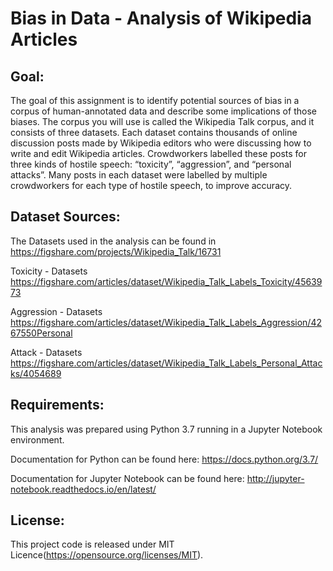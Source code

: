 
# Bias in Data - Analysis of Wikipedia Articles

## Goal:

The goal of this assignment is to identify potential sources of bias in a corpus of human-annotated data and describe some implications of those biases.
The corpus you will use is called the Wikipedia Talk corpus, and it consists of three datasets. Each dataset contains thousands of online discussion posts made by Wikipedia editors who were discussing how to write and edit Wikipedia articles. Crowdworkers labelled these posts for three kinds of hostile speech: “toxicity”, “aggression”, and “personal attacks”. Many posts in each dataset were labelled by multiple crowdworkers for each type of hostile speech, to improve accuracy.

## Dataset Sources:

The Datasets used in the analysis can be found in https://figshare.com/projects/Wikipedia_Talk/16731

Toxicity - Datasets https://figshare.com/articles/dataset/Wikipedia_Talk_Labels_Toxicity/4563973

Aggression - Datasets https://figshare.com/articles/dataset/Wikipedia_Talk_Labels_Aggression/4267550Personal 

Attack - Datasets https://figshare.com/articles/dataset/Wikipedia_Talk_Labels_Personal_Attacks/4054689

## Requirements:

This analysis was prepared using Python 3.7 running in a Jupyter Notebook environment.

Documentation for Python can be found here: https://docs.python.org/3.7/

Documentation for Jupyter Notebook can be found here: http://jupyter-notebook.readthedocs.io/en/latest/

## License:

This project code is released under MIT Licence(https://opensource.org/licenses/MIT).

